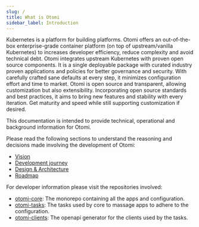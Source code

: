 ```yaml
---
slug: /
title: What is Otomi
sidebar_label: Introduction
---
```


Kubernetes is a platform for building platforms. Otomi offers an out-of-the-box enterprise-grade container platform (on top of upstream/vanilla Kubernetes) to increases developer efficiency, reduce complexity and avoid technical debt. Otomi integrates upstream Kubernetes with proven open source components. It is a single deployable package with curated industry proven applications and policies for better governance and security. With carefully crafted sane defaults at every step, it minimizes configuration effort and time to market. Otomi is open source and transparent, allowing customization but also extensibility. Incorporating open source standards and best practices, it aims to bring new features and stability with every iteration. Get maturity and speed while still supporting customization if desired.

This documentation is intended to provide technical, operational and background information for Otomi.

Please read the following sections to understand the reasoning and decisions made involving the development of Otomi:

- [Vision](vision)
- [Development journey](development-journey)
- [Design & Architecture](design-and-architecture)
- [Roadmap](roadmap)

For developer information please visit the repositories involved:

- [otomi-core](https://github.com/redkubes/otomi-core/): The monorepo containing all the apps and configuration.
- [otomi-tasks](https://github.com/redkubes/otomi-tasks/): The tasks used by core to massage apps to adhere to the configuration.
- [otomi-clients](https://github.com/redkubes/otomi-clients/): The openapi generator for the clients used by the tasks.
